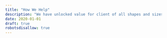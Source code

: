 ```yaml
---
title: "How We Help"
description: "We have unlocked value for client of all shapes and sizes. Our fast-paced, agile approach to product design focuses on outcomes, not outputs."
date: 2020-01-01
draft: true
robotsdisallow: true
---
```



